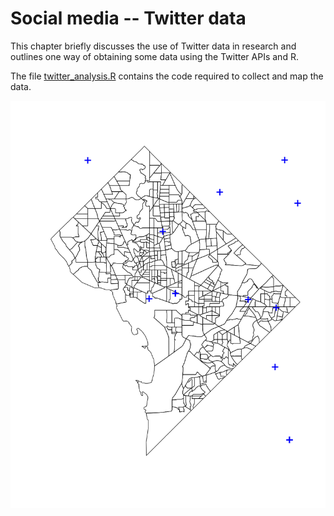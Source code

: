 # Social media -- Twitter data

This chapter briefly discusses the use of Twitter data in research and outlines one way of obtaining some data using the Twitter APIs and R. 

The file [twitter_analysis.R](./twitter_analysis.R) contains the code required to collect and map the data.

<img src="./plot.png" alt="Plot of tweets in Washington produced by running the code" />
